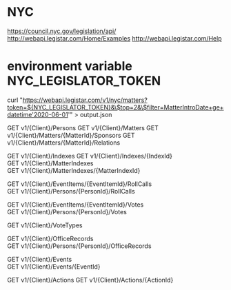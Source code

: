 # NYC
https://council.nyc.gov/legislation/api/
http://webapi.legistar.com/Home/Examples
http://webapi.legistar.com/Help

# environment variable NYC_LEGISLATOR_TOKEN


curl "https://webapi.legistar.com/v1/nyc/matters?token=${NYC_LEGISLATOR_TOKEN}&\$top=2&\$filter=MatterIntroDate+ge+datetime'2020-06-01'" > output.json



GET v1/{Client}/Persons	
GET v1/{Client}/Matters	
GET v1/{Client}/Matters/{MatterId}/Sponsors	
GET v1/{Client}/Matters/{MatterId}/Relations	

GET v1/{Client}/Indexes	
GET v1/{Client}/Indexes/{IndexId}	
GET v1/{Client}/MatterIndexes	
GET v1/{Client}/MatterIndexes/{MatterIndexId}	


GET v1/{Client}/EventItems/{EventItemId}/RollCalls	
GET v1/{Client}/Persons/{PersonId}/RollCalls	


GET v1/{Client}/EventItems/{EventItemId}/Votes	
GET v1/{Client}/Persons/{PersonId}/Votes	

GET v1/{Client}/VoteTypes	


GET v1/{Client}/OfficeRecords	
GET v1/{Client}/Persons/{PersonId}/OfficeRecords	

GET v1/{Client}/Events	
GET v1/{Client}/Events/{EventId}

GET v1/{Client}/Actions	
GET v1/{Client}/Actions/{ActionId}	
